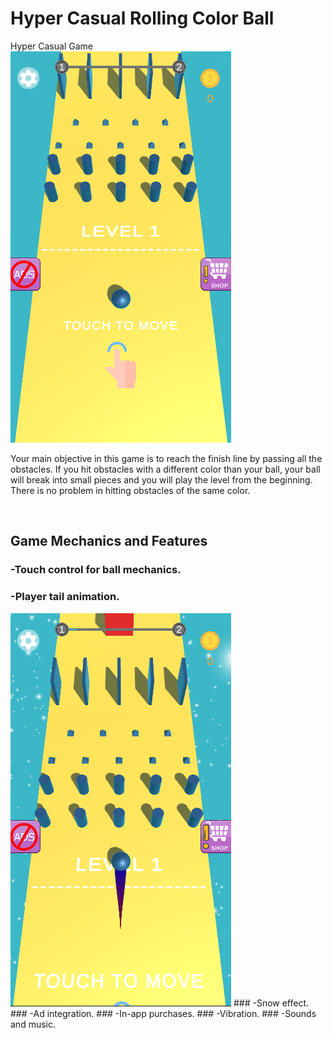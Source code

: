 # Hyper Casual Rolling Color Ball
 Hyper Casual Game
<br/>
<img src="https://github.com/BekirrUgur/Hyper-Casual-Rolling-Color-Ball/blob/main/Pressentation/lvl1.PNG"> 

Your main objective in this game is to reach the finish line by passing all the obstacles. If you hit obstacles with a different color than your ball, your ball will break into small pieces and you will play the level from the beginning. There is no problem in hitting obstacles of the same color.

<br/>

## Game Mechanics and Features
### -Touch control for ball mechanics.
### -Player tail animation.
<img src="https://github.com/BekirrUgur/Hyper-Casual-Rolling-Color-Ball/blob/main/Pressentation/lvl1-2.PNG">
### -Snow effect.
### -Ad integration.
### -In-app purchases.
### -Vibration.
### -Sounds and music.


